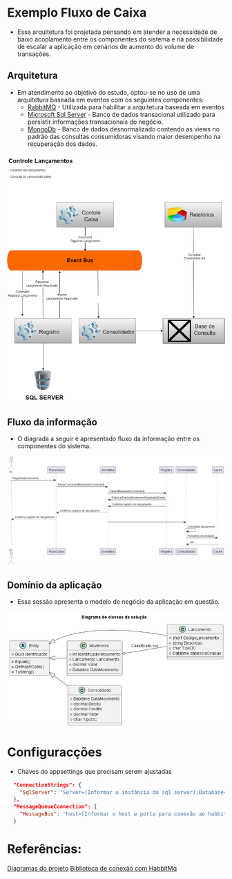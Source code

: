 # Exemplo Fluxo de Caixa

* Essa arquitetura foi projetada pensando em atender a necessidade de baixo acoplamento entre os componentes do sistema e na possibilidade de escalar a aplicação em cenários de aumento do volume de transações.

## Arquitetura 

* Em atendimento ao objetivo do estudo, optou-se no uso de uma arquitetura baseada em eventos com os seguintes componentes:
  - [RabbitMQ](https://www.rabbitmq.com/) - Utilizada para habilitar a arquitetura baseada em eventos
  - [Microsoft Sql Server](https://www.microsoft.com/pt-br/sql-server/sql-server-2019) - Banco de dados transacional utilizado para persistir informações transacionais do negócio.
  - [MongoDb](https://www.mongodb.com/)  - Banco de dados desnormalizado contendo as views no padrão das consultas consumidoras visando maior desempenho na recuperação dos dados.

![Diagrama de arquitetura](./specifications/architecture/architecture.drawio.png)

## Fluxo da informação

* O diagrada a seguir é apresentado fluxo da informação entre os componentes do sistema.
 
![Diagrama de sequeência](./specifications/diagram/fluxo-caixa-sequence.png)

## Domínio da aplicação

* Essa sessão apresenta o modelo de negócio da aplicação em questão.

![Modelo de negócio](./specifications/diagram/fluxo-de-caixa-class.png)

# Configuracções 

* Chaves do appsettings que precisam serem ajustadas

``` appsettings.json
  "ConnectionStrings": {
    "SqlServer": "Server=[Informar a instância do sql server];Database=ControleCaixa;Trusted_Connection=True;MultipleActiveResultSets=true"
  },
  "MessageQueueConnection": {
    "MessageBus": "host=[Informar o host e porta para conexão ao habbitMq];publisherConfirms=true;timeout=10"
  }
```

# Referências:

[Diagramas do projeto](https://real-world-plantuml.com/)
[Biblioteca de conexão com HabbitMq](https://github.com/EasyNetQ/EasyNetQ/wiki/Introduction)
